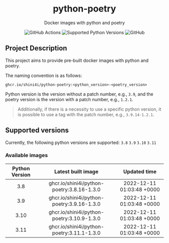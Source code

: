 <div align="center">

# python-poetry

Docker images with python and poetry

![GitHub Actions](https://img.shields.io/github/workflow/status/shini4i/python-poetry/Build%20and%20Publish%20docker%20images?style=plastic)
![Supported Python Versions](https://img.shields.io/badge/python-3.8%20%7C%203.9%20%7C%203.10%20%7C%203.11-blue?style=plastic)
![GitHub](https://img.shields.io/github/license/shini4i/python-poetry?style=plastic)

</div>

## Project Description

This project aims to provide pre-built docker images with python and poetry.

The naming convention is as follows:
```
ghcr.io/shini4i/python-poetry:<python_version>-<poetry_version>
```
Python version is the version without a patch number, e.g., `3.9`, and the poetry version is the version with a patch number, e.g., `1.2.1`.

> Additionally, if there is a necessity to use a specific python version, it is possible to use a tag with the patch number, e.g., `3.9.14-1.2.1`.

## Supported versions

Currently, the following python versions are supported: `3.8` `3.9` `3.10` `3.11`

### Available images
<!-- table_start -->
| Python Version |             Latest built image             |        Updated time       |
|:--------------:|:------------------------------------------:|:-------------------------:|
|      3.8       | ghcr.io/shini4i/python-poetry:3.8.16-1.3.0 | 2022-12-11 01:03:48 +0000 |
|      3.9       | ghcr.io/shini4i/python-poetry:3.9.16-1.3.0 | 2022-12-11 01:03:48 +0000 |
|      3.10      | ghcr.io/shini4i/python-poetry:3.10.9-1.3.0 | 2022-12-11 01:03:48 +0000 |
|      3.11      | ghcr.io/shini4i/python-poetry:3.11.1-1.3.0 | 2022-12-11 01:03:48 +0000 |
<!-- table_end -->
